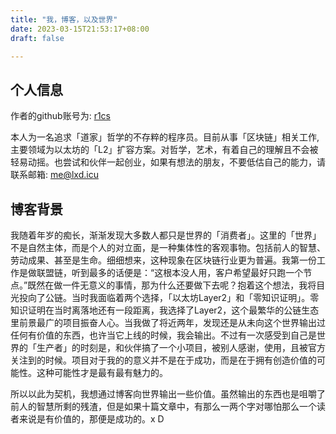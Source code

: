 ```yaml
---
title: "我，博客，以及世界"
date: 2023-03-15T21:53:17+08:00
draft: false

---
```


<!--more-->



## 个人信息

  作者的github账号为: [r1cs](http://github.com/r1cs)

  本人为一名追求「道家」哲学的不存粹的程序员。目前从事「区块链」相关工作,主要领域为以太坊的「L2」扩容方案。对哲学，艺术，有着自己的理解且不会被轻易动摇。也尝试和伙伴一起创业，如果有想法的朋友，不要低估自己的能力，请联系邮箱: me@lxd.icu


## 博客背景

  我随着年岁的痴长，渐渐发现大多数人都只是世界的「消费者」。这里的「世界」不是自然主体，而是个人的对立面，是一种集体性的客观事物。包括前人的智慧、劳动成果、甚至是生命。细细想来，这种现象在区块链行业更为普遍。我第一份工作是做联盟链，听到最多的话便是：“这根本没人用，客户希望最好只跑一个节点。”既然在做一件无意义的事情，那为什么还要做下去呢？抱着这个想法，我将目光投向了公链。当时我面临着两个选择，「以太坊Layer2」和「零知识证明」。零知识证明在当时离落地还有一段距离，我选择了Layer2，这个最繁华的公链生态里前景最广的项目振奋人心。当我做了将近两年，发现还是从未向这个世界输出过任何有价值的东西，也许当它上线的时候，我会输出。不过有一次感受到自己是世界的「生产者」的时刻是，和伙伴搞了一个小项目，被别人感谢，使用，且被官方关注到的时候。项目对于我的的意义并不是在于成功，而是在于拥有创造价值的可能性。这种可能性才是最有最有魅力的。



所以以此为契机，我想通过博客向世界输出一些价值。虽然输出的东西也是咀嚼了前人的智慧所剩的残渣，但是如果十篇文章中，有那么一两个字对哪怕那么一个读者来说是有价值的，那便是成功的。x D